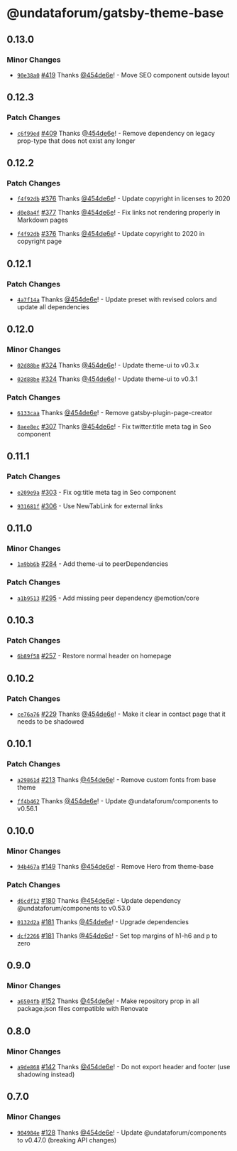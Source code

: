 # @undataforum/gatsby-theme-base

## 0.13.0

### Minor Changes

- [`90e38a0`](https://github.com/UNDataForum/gatsby-themes/commit/90e38a0d09bec590ae7a9a24abda5d6cf018111e)
  [#419](https://github.com/UNDataForum/gatsby-themes/pull/419) Thanks
  [@454de6e](https://github.com/454de6e)! - Move SEO component outside layout

## 0.12.3

### Patch Changes

- [`c6f99ed`](https://github.com/UNDataForum/gatsby-themes/commit/c6f99edc8f0de1496cc78ad606f0b532dae6052d)
  [#409](https://github.com/UNDataForum/gatsby-themes/pull/409) Thanks
  [@454de6e](https://github.com/454de6e)! - Remove dependency on legacy
  prop-type that does not exist any longer

## 0.12.2

### Patch Changes

- [`f4f92db`](https://github.com/UNDataForum/gatsby-themes/commit/f4f92db2970fe0dc1412c9f96e14337c60c3107c)
  [#376](https://github.com/UNDataForum/gatsby-themes/pull/376) Thanks
  [@454de6e](https://github.com/454de6e)! - Update copyright in licenses to 2020

* [`d0e8a4f`](https://github.com/UNDataForum/gatsby-themes/commit/d0e8a4fec35a213c77089badc4de91876f145bf0)
  [#377](https://github.com/UNDataForum/gatsby-themes/pull/377) Thanks
  [@454de6e](https://github.com/454de6e)! - Fix links not rendering properly in
  Markdown pages

- [`f4f92db`](https://github.com/UNDataForum/gatsby-themes/commit/f4f92db2970fe0dc1412c9f96e14337c60c3107c)
  [#376](https://github.com/UNDataForum/gatsby-themes/pull/376) Thanks
  [@454de6e](https://github.com/454de6e)! - Update copyright to 2020 in
  copyright page

## 0.12.1

### Patch Changes

- [`4a7f14a`](https://github.com/UNDataForum/gatsby-themes/commit/4a7f14a0f86c45e85bf04c0bfc6912755c865569)
  Thanks [@454de6e](https://github.com/454de6e)! - Update preset with revised
  colors and update all dependencies

## 0.12.0

### Minor Changes

- [`02d88be`](https://github.com/UNDataForum/gatsby-themes/commit/02d88be836e5d17e48de8f7c913cecec06be151c)
  [#324](https://github.com/UNDataForum/gatsby-themes/pull/324) Thanks
  [@454de6e](https://github.com/454de6e)! - Update theme-ui to v0.3.x

* [`02d88be`](https://github.com/UNDataForum/gatsby-themes/commit/02d88be836e5d17e48de8f7c913cecec06be151c)
  [#324](https://github.com/UNDataForum/gatsby-themes/pull/324) Thanks
  [@454de6e](https://github.com/454de6e)! - Update theme-ui to v0.3.1

### Patch Changes

- [`6133caa`](https://github.com/UNDataForum/gatsby-themes/commit/6133caa75c17d0bbebea0736b101daba453005cc)
  Thanks [@454de6e](https://github.com/454de6e)! - Remove
  gatsby-plugin-page-creator

* [`8aee8ec`](https://github.com/UNDataForum/gatsby-themes/commit/8aee8ecab69d8f2ece5cf42476af4d51634902c4)
  [#307](https://github.com/UNDataForum/gatsby-themes/pull/307) Thanks
  [@454de6e](https://github.com/454de6e)! - Fix twitter:title meta tag in Seo
  component

## 0.11.1

### Patch Changes

- [`e209e9a`](https://github.com/UNDataForum/gatsby-themes/commit/e209e9a512268939834b9df324f5fe578d802a57)
  [#303](https://github.com/UNDataForum/gatsby-themes/pull/303) - Fix og:title
  meta tag in Seo component

* [`931681f`](https://github.com/UNDataForum/gatsby-themes/commit/931681f5815a1ab402c3cb5fd1fb2b909f56f760)
  [#306](https://github.com/UNDataForum/gatsby-themes/pull/306) - Use NewTabLink
  for external links

## 0.11.0

### Minor Changes

- [`1a9bb6b`](https://github.com/UNDataForum/gatsby-themes/commit/1a9bb6bdb98905587d1702a593a1e703f566a89e)
  [#284](https://github.com/UNDataForum/gatsby-themes/pull/284) - Add theme-ui
  to peerDependencies

### Patch Changes

- [`a1b9513`](https://github.com/UNDataForum/gatsby-themes/commit/a1b9513e5deb6f329944aa7c011a8f26ec92005b)
  [#295](https://github.com/UNDataForum/gatsby-themes/pull/295) - Add missing
  peer dependency @emotion/core

## 0.10.3

### Patch Changes

- [`6b89f58`](https://github.com/UNDataForum/gatsby-themes/commit/6b89f58a210fd3329a832673b3b21aa30dab22ba)
  [#257](https://github.com/UNDataForum/gatsby-themes/pull/257) - Restore normal
  header on homepage

## 0.10.2

### Patch Changes

- [`ce76a76`](https://github.com/UNDataForum/gatsby-themes/commit/ce76a7616d9543c5ea8568ed0486e600034f4c9f)
  [#229](https://github.com/UNDataForum/gatsby-themes/pull/229) Thanks
  [@454de6e](https://github.com/454de6e)! - Make it clear in contact page that
  it needs to be shadowed

## 0.10.1

### Patch Changes

- [`a29861d`](https://github.com/UNDataForum/gatsby-themes/commit/a29861d7325fee0bdc93628d5c2d106b78e4667f)
  [#213](https://github.com/UNDataForum/gatsby-themes/pull/213) Thanks
  [@454de6e](https://github.com/454de6e)! - Remove custom fonts from base theme

* [`ff4b462`](https://github.com/UNDataForum/gatsby-themes/commit/ff4b46269d2931f234707b827bd2368729c8eaf8)
  Thanks [@454de6e](https://github.com/454de6e)! - Update
  @undataforum/components to v0.56.1

## 0.10.0

### Minor Changes

- [`94b467a`](https://github.com/UNDataForum/gatsby-themes/commit/94b467a2ae6da9d828133b0bd0f9b16e84140642)
  [#149](https://github.com/UNDataForum/gatsby-themes/pull/149) Thanks
  [@454de6e](https://github.com/454de6e)! - Remove Hero from theme-base

### Patch Changes

- [`d6cdf12`](https://github.com/UNDataForum/gatsby-themes/commit/d6cdf12ef789b0f32678b8213296da06de038930)
  [#180](https://github.com/UNDataForum/gatsby-themes/pull/180) Thanks
  [@454de6e](https://github.com/454de6e)! - Update dependency
  @undataforum/components to v0.53.0

* [`0132d2a`](https://github.com/UNDataForum/gatsby-themes/commit/0132d2a0ea72ab526b466a472f34bf61da851950)
  [#181](https://github.com/UNDataForum/gatsby-themes/pull/181) Thanks
  [@454de6e](https://github.com/454de6e)! - Upgrade dependencies

- [`dcf2266`](https://github.com/UNDataForum/gatsby-themes/commit/dcf22668731ed6c55f373c4f814cd83ed62e8d64)
  [#181](https://github.com/UNDataForum/gatsby-themes/pull/181) Thanks
  [@454de6e](https://github.com/454de6e)! - Set top margins of h1-h6 and p to
  zero

## 0.9.0

### Minor Changes

- [`a6504fb`](https://github.com/UNDataForum/gatsby-themes/commit/a6504fb1bc608bdb98e9d4c5cce1e58a53fedfc4)
  [#152](https://github.com/UNDataForum/gatsby-themes/pull/152) Thanks
  [@454de6e](https://github.com/454de6e)! - Make repository prop in all
  package.json files compatible with Renovate

## 0.8.0

### Minor Changes

- [`a9de868`](https://github.com/UNDataForum/gatsby-themes/commit/a9de868b834b0178637449e299461a916a9a16b1)
  [#142](https://github.com/UNDataForum/gatsby-themes/pull/142) Thanks
  [@454de6e](https://github.com/454de6e)! - Do not export header and footer (use
  shadowing instead)

## 0.7.0

### Minor Changes

- [`904984e`](https://github.com/UNDataForum/gatsby-themes/commit/904984e3f074d82c911343a502f05b0221a90542)
  [#128](https://github.com/UNDataForum/gatsby-themes/pull/128) Thanks
  [@454de6e](https://github.com/454de6e)! - Update @undataforum/components to
  v0.47.0 (breaking API changes)
